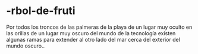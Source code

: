 # -rbol-de-fruti
Por todos los troncos de las palmeras de la playa de un lugar muy oculto en las orillas de un lugar muy oscuro del mundo de la tecnología existen algunas ramas para extender al otro lado del mar cerca del exterior del mundo oscuro..
